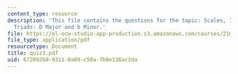 ```yaml
---
content_type: resource
description: 'This file contains the questions for the topic: Scales, Intervals, and
  Triads: D Major and b Minor.'
file: https://ol-ocw-studio-app-production.s3.amazonaws.com/courses/21m-301-harmony-and-counterpoint-i-spring-2005/6728926093110a09c50a7b8e136ac3da_quiz3.pdf
file_type: application/pdf
resourcetype: Document
title: quiz3.pdf
uid: 67289260-9311-0a09-c50a-7b8e136ac3da
---
```

